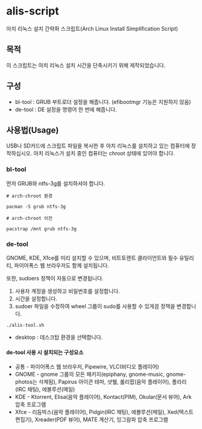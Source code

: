 # alis-script

아치 리눅스 설치 간략화 스크립트(Arch Linux Install Simplification Script)

## 목적

이 스크립트는 아치 리눅스 설치 시간을 단축시키기 위해 제작되었습니다.

## 구성

- bl-tool : GRUB 부트로더 설정을 해줍니다. (efibootmgr 기능은 지원하지 않음)
- de-tool : DE 설정을 명령어 한 번에 해줍니다.

## 사용법(Usage)

USB나 SD카드에 스크립트 파일을 복사한 후 아치 리눅스를 설치하고 있는 컴퓨터에 장착하십시오. 아치 리눅스가 설치 중인 컴퓨터는 chroot 상태에 있어야 합니다.

### bl-tool

먼저 GRUB와 ntfs-3g를 설치하셔야 합니다.

```
# arch-chroot 환경

pacman -S grub ntfs-3g

# arch-chroot 이전

pacstrap /mnt grub ntfs-3g

```

### de-tool

GNOME, KDE, Xfce를 미리 설치할 수 있으며, 비트토렌트 클라이언트와 필수 유틸리티, 파이어폭스 웹 브라우저도 함께 설치됩니다.

또한, sudoers 정책이 자동으로 변경됩니다.

1. 사용자 계정을 생성하고 비밀번호를 설정합니다.
2. 시간을 설정합니다.
3. sudoer 파일을 수정하여 wheel 그룹이 sudo를 사용할 수 있게끔 정책을 변경합니다.

```
./alis-tool.sh
```

- desktop : 데스크탑 환경을 선택합니다.

#### de-tool 사용 시 설치되는 구성요소

* 공통 - 파이어폭스 웹 브라우저, Pipewire, VLC(비디오 플레이어)
* GNOME - gnome 그룹의 모든 패키지(epiphany, gnome-music, gnome-photos는 삭제됨), Papirus 아이콘 테마, 샷웰, 롤리팝(음악 플레이어), 폴라리(IRC 채팅), 에볼루션(메일)
* KDE - Ktorrent, Elisa(음악 플레이어), Kontact(PIM), Okular(문서 뷰어), Ark 압축 프로그램
* Xfce - 리듬박스(음악 플레이어), Pidgin(IRC 채팅), 에볼루션(메일), Xed(텍스트 편집기), Xreader(PDF 뷰어), MATE 계산기, 잉그람파 압축 프로그램
